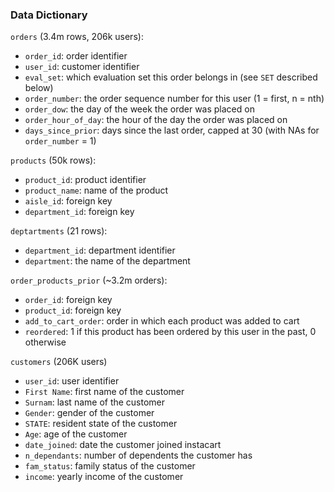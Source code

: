 ### Data Dictionary

`orders` (3.4m rows, 206k users):
* `order_id`: order identifier
* `user_id`: customer identifier
* `eval_set`: which evaluation set this order belongs in (see `SET` described below)
* `order_number`: the order sequence number for this user (1 = first, n = nth)
* `order_dow`: the day of the week the order was placed on
* `order_hour_of_day`: the hour of the day the order was placed on
* `days_since_prior`: days since the last order, capped at 30 (with NAs for `order_number` = 1)

`products` (50k rows):
* `product_id`: product identifier
* `product_name`: name of the product
* `aisle_id`: foreign key
* `department_id`: foreign key

`deptartments` (21 rows):
* `department_id`: department identifier
* `department`: the name of the department

`order_products_prior` (~3.2m orders):
* `order_id`: foreign key
* `product_id`: foreign key
* `add_to_cart_order`: order in which each product was added to cart
* `reordered`: 1 if this product has been ordered by this user in the past, 0 otherwise

`customers` (206K users)
* `user_id`: user identifier
* `First Name`: first name of the customer
* `Surnam`: last name of the customer
* `Gender`: gender of the customer
* `STATE`: resident state of the customer
* `Age`: age of the customer
* `date_joined`: date the customer joined instacart
* `n_dependants`: number of dependents the customer has
* `fam_status`: family status of the customer
* `income`: yearly income of the customer

